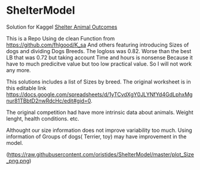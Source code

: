 # ShelterModel
Solution for Kaggel [Shelter Animal Outcomes](https://www.kaggle.com/c/shelter-animal-outcomes)

This is a Repo Using de clean Function from https://github.com/fhlgood/K_sa And others featuring introducing Sizes of dogs and dividing Dogs Breeds. The logloss was 0.82. Worse than the best LB that was 0.72 but taking account Time and hours is nonsense Because it have to much predicitve value but too low practical value. So I will not work any more.

This solutions includes a list of Sizes by breed.  The original worksheet is in this editable link https://docs.google.com/spreadsheets/d/1yTCvdXgY0JLYNfYd4GdLphxMgnur81TBbtD2nwRdcHc/edit#gid=0. 

The original competition had have more intrinsic data about animals. Weight lenght, health conditions. etc.


Althought our size information does not improve variability too much. Using information of Groups of dogs( Terrier, toy) may have improvement in the model.

(https://raw.githubusercontent.com/oristides/ShelterModel/master/plot_Size_png.png)



